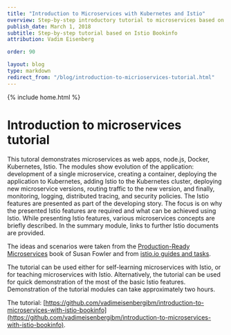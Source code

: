 ```yaml
---
title: "Introduction to Microservices with Kubernetes and Istio"
overview: Step-by-step introductory tutorial to microservices based on the Istio Bookinfo sample.
publish_date: March 1, 2018
subtitle: Step-by-step tutorial based on Istio Bookinfo
attribution: Vadim Eisenberg

order: 90

layout: blog
type: markdown
redirect_from: "/blog/introduction-to-micrioservices-tutorial.html"
---
```

{% include home.html %}

# Introduction to microservices tutorial
This tutoral demonstrates microservices as web apps, node.js, Docker, Kubernetes, Istio. The modules show evolution of the application: development of a single microservice, creating a container, deploying the application to Kubernetes, adding Istio to the Kubernetes cluster, deploying new microservice versions, routing traffic to the new version, and finally, monitoring, logging, distributed tracing, and security policies. The Istio features are presented as part of the developing story. The focus is on why the presented Istio features are required and what can be achieved using Istio. While presenting Istio features, various microservices concepts are briefly described. In the summary module, links to further Istio documents are provided.

The ideas and scenarios were taken from the [Production-Ready Microservices](http://shop.oreilly.com/product/0636920053675.do) book of Susan Fowler and from [istio.io guides and tasks](https://istio.io).

The tutorial can be used either for self-learning microservices with Istio, or for teaching microservices with Istio. Alternatively, the tutorial can be used for quick demonstration of the most of the basic Istio features. Demonstration of the tutorial modules can take approximately two hours.

The tutorial: [https://github.com/vadimeisenbergibm/introduction-to-microservices-with-istio-bookinfo](https://github.com/vadimeisenbergibm/introduction-to-microservices-with-istio-bookinfo).
